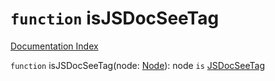 # `function` isJSDocSeeTag

[Documentation Index](../README.md)

`function` isJSDocSeeTag(node: [Node](../interface.Node/README.md)): node `is` [JSDocSeeTag](../interface.JSDocSeeTag/README.md)
